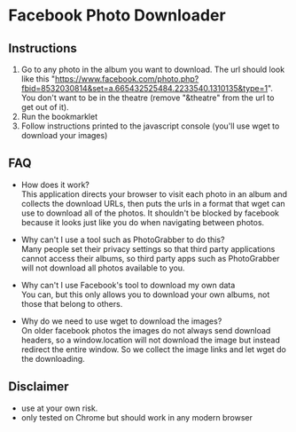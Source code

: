 # Facebook Photo Downloader

## Instructions

1) Go to any photo in the album you want to download. The url should look like
this "https://www.facebook.com/photo.php?fbid=8532030814&set=a.665432525484.2233540.1310135&type=1".
You don't want to be in the theatre (remove "&theatre" from the url to get out of it).   
2) Run the bookmarklet   
3) Follow instructions printed to the javascript console (you'll use wget to download your images)   


## FAQ

- How does it work?   
This application directs your browser to visit each photo in an album and collects the download URLs,
then puts the urls in a format that wget can use to download all of the photos. It shouldn't be
blocked by facebook because it looks just like you do when navigating between photos.

- Why can't I use a tool such as PhotoGrabber to do this?   
Many people set their privacy settings so that third party applications cannot access their albums,
so third party apps such as PhotoGrabber will not download all photos available to you.

- Why can't I use Facebook's tool to download my own data   
You can, but this only allows you to download your own albums, not those that belong to others.

- Why do we need to use wget to download the images?   
On older facebook photos the images do not always send download headers, so a window.location will not download the
image but instead redirect the entire window. So we collect the image links and let wget do the downloading.

## Disclaimer
- use at your own risk.
- only tested on Chrome but should work in any modern browser
